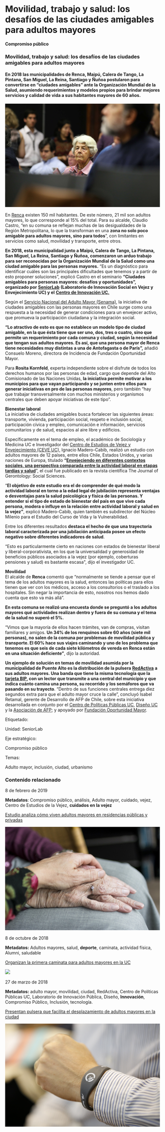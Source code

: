 # Movilidad, trabajo y salud: los desafíos de las ciudades amigables para adultos mayores

#### Compromiso público

### Movilidad, trabajo y salud: los desafíos de las ciudades amigables para adultos mayores

#### En 2018 las municipalidades de Renca, Maipú, Calera de Tango, La Pintana, San Miguel, La Reina, Santiago y Ñuñoa postularon para convertirse en “ciudades amigables” ante la Organización Mundial de la Salud, asumiendo requerimientos y modelos propios para brindar mejores servicios y calidad de vida a sus habitantes mayores de 60 años.

![La iniciativa de ciudades amigables busca fortalecer las &#xE1;reas de transporte, vivienda, participaci&#xF3;n social, respeto e inclusi&#xF3;n social, participaci&#xF3;n c&#xED;vica y empleo, comunicaci&#xF3;n e informaci&#xF3;n, servicios comunitarios y de salud, espacios al aire libre y edificios.](../../.gitbook/assets/adulto-mayor.jpg)

 En [Renca](https://www.renca.cl/permisos-de-circulacion/) existen 150 mil habitantes. De este número, 21 mil son adultos mayores, lo que corresponde al 15% del total. Para su alcalde, Claudio Castro, “en su comuna se reflejan muchas de las desigualdades de la Región Metropolitana, lo que la transforman en una **zona no solo poco amigable para adultos mayores, sino para todos**”, con limitantes en servicios como salud, movilidad y transporte, entre otros.  
  
**En 2018, esta municipalidad junto a Maipú, Calera de Tango, La Pintana, San Miguel, La Reina, Santiago y Ñuñoa, comenzaron un arduo trabajo para ser reconocidas por la Organización Mundial de la Salud como una ciudad amigable para las personas mayores.** “Es un diagnóstico para identificar cuáles son las principales dificultades que tenemos y a partir de esto proponer soluciones”, explicó Castro en el seminario **“Ciudades amigables para personas mayores: desafíos y oportunidades”, organizado por** [**SeniorLab**](http://seniorlab.cl/) **\(Laboratorio de Innovación Social en Vejez y Envejecimiento UC\) y el** [**Centro de Innovación UC.**](http://centrodeinnovacion.uc.cl/)  
  
Según el [Servicio Nacional del Adulto Mayor \(Senama\)](http://www.senama.gob.cl/), la iniciativa de ciudades amigables con las personas mayores en Chile surge como una respuesta a la necesidad de generar condiciones para un envejecer activo, que promueva la participación ciudadana y la integración social.  
  
**“Lo atractivo de esto es que no establece un modelo tipo de ciudad amigable, en la que ésta tiene que ser uno, dos, tres o cuatro, sino que permite un requerimiento por cada comuna y ciudad, según la necesidad que tengan sus adultos mayores. Es así, que una persona mayor de Renca tiene necesidades muy distintas a una de Antofagasta o de París”,** añadió Consuelo Moreno, directora de Incidencia de Fundación Oportunidad Mayor.  
  
Para **Rosita Kornfeld**, experta independiente sobre el disfrute de todos los derechos humanos por las personas de edad, cargo que depende del Alto Comisionado de las Naciones Unidas, **la iniciativa permite motivar a los municipios para que vayan participando y se junten entre ellos para generar iniciativas en pro de las personas mayores**, pero también “hay que trabajar transversalmente con muchos ministerios y organismos centrales que deben apoyar iniciativas de este tipo”.  
  
**Bienestar laboral**  
La iniciativa de ciudades amigables busca fortalecer las siguientes áreas: transporte, vivienda, participación social, respeto e inclusión social, participación cívica y empleo, comunicación e información, servicios comunitarios y de salud, espacios al aire libre y edificios.  
  
Específicamente en el tema de empleo, el académico de Sociología y Medicina UC e Investigador del [Centro de Estudios de Vejez y Envejecimiento \(CEVE UC\),](http://estudiosdevejez.uc.cl/) Ignacio Madero-Cabib, realizó un estudio con adultos mayores de 12 países, entre ellos Chile, Estados Unidos, y varias naciones de Europa, titulado **“**[**Envejeciendo en diferentes contextos sociales, una perspectiva comparada entre la actividad laboral en etapas tardías y salud**](http://goo.gl/8TX1DM)”, el cual fue publicado en la revista científica The Journal of Gerontology: Social Sciences.  
  
“**El objetivo de este estudio era el de comprender de qué modo la actividad laboral en torno a la edad legal de jubilación representa ventajas o desventajas para la salud psicológica y física de las personas. Y entender si el tipo de estado de bienestar del país en que vive cada persona, modera o influye en la relación entre actividad laboral y salud en la vejez”**, explicó Madero-Cabib, quien también es subdirector del Núcleo Milenio para el Estudio del Curso de Vida y la Vulnerabilidad.  
  
Entre los diferentes resultados **destaca el hecho de que una trayectoria laboral caracterizada por una jubilación anticipada posee un efecto negativo sobre diferentes indicadores de salud**. 

“Esto es particularmente cierto en naciones con estados de bienestar liberal y liberal-corporativista, en los que la universalidad y generosidad de beneficios públicos asociados a la vejez \(por ejemplo, coberturas pensiones y salud\) es bastante escasa", dijo el investigador UC.  
  
**Movilidad**  
El alcalde de **Renca** comentó que “normalmente se tiende a pensar que el tema de los adultos mayores es la salud, entonces las políticas para ellos tienen que ver con los médicos, acceso a los consultorios o el traslado a los hospitales. Sin negar la importancia de esto, nosotros nos hemos dado cuenta que esto va más allá”.  
  
**En esta comuna se realizó una encuesta donde se preguntó a los adultos mayores qué actividades realizan dentro y fuera de su comuna y el tema de la salud no superó el 5%.** 

“Vimos que la mayoría de ellos hacen trámites, van de compras, visitan familiares y amigos. **Un 34% de los renquinos sobre 60 años \(siete mil personas\), no salen de la comuna por problemas de movilidad pública y transporte. El 60% hace sus viajes caminando y uno de los problema que tenemos es que seis de cada siete kilómetros de vereda en Renca están en una situación deficiente”**, dijo la autoridad.  
  
**Un ejemplo de solución en temas de movilidad asumida por la municipalidad de Puente Alto es la distribución de la pulsera** [**RedActiva**](https://www.redactiva.cl/) **a sus adultos mayores. Una banda que tiene la misma tecnología que la** [**tarjeta BIP**](http://www.tarjetabip.cl/)**, con un lector que transmite a una central del municipio y que indica cuánto camina una persona, su recorrido y los semáforos que va pasando en su trayecto**. “Dentro de sus funciones centrales entrega diez segundos extra para que el adulto mayor cruce la calle”, concluyó Isabel Retamal, gerente de Desarrollo de AFP de Chile, sobre esta iniciativa desarrollada en conjunto por el [Centro de Políticas Públicas UC](https://politicaspublicas.uc.cl/), [Diseño UC](http://diseno.uc.cl/) y la [Asociación de AFP](https://www.aafp.cl/); y apoyado por [Fundación Oportunidad Mayor](http://omayor.cl/).

Etiquetado:

Unidad: SeniorLab

Eje estratégico:

Compromiso público

Temas:

Adulto mayor, inclusión, ciudad, urbanismo

### Contenido relacionado

8 de febrero de 2019 

**Metadatos**: Compromiso público, análisis, Adulto mayor, cuidado, vejez, Centro de Estudios de la Vejez, **cuidados en la vejez**

[Estudio analiza cómo viven adultos mayores en residencias públicas y privadas](https://www.uc.cl/es/la-universidad/noticias/33119-aunque-con-importantes-desafios-por-resolver-los-establecimientos-de-larga-estadia-del-senama-brindan-una-mejor-perspectiva-de-vida-a-las-personas-mayores-versus-los-centros-privados)

![](../../.gitbook/assets/hands-2906458_1920.jpg)

8 de octubre de 2018 

**Metadatos:** Adultos mayores, salud, **deporte**, caminata, actividad física, Alumni, saludable

[Organizan la primera caminata para adultos mayores en la UC](https://www.uc.cl/es/la-universidad/noticias/31813-mas-de-mil-personas-asistieron-a-la-primera-camina-60-en-campus-san-joaquin-uc)

![](../../.gitbook/assets/44462497634_f5f5747a83_o.jpg)

27 de marzo de 2018

**Metadatos:** adulto mayor, movilidad, ciudad, RedActiva, Centro de Políticas Públicas UC, Laboratorio de Innovación Pública, Diseño, **Innovación**, Compromiso Público, Inclusión, tecnología.

[Presentan pulsera que facilita el desplazamiento de adultos mayores en la ciudad](https://www.uc.cl/es/la-universidad/noticias/30689--se-lanza-redactiva-con-nuevos-beneficios-para-el-adulto-mayor)

![](../../.gitbook/assets/_mg_7700.JPG)

